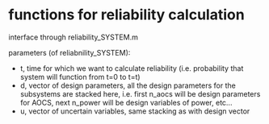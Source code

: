 # functions for reliability calculation
interface through reliability_SYSTEM.m

parameters (of reliabnility_SYSTEM):
- t, time for which we want to calculate reliability (i.e. probability that system will function from t=0 to t=t)
- d, vector of design parameters, all the design parameters for the subsystems are stacked here, i.e. first n_aocs will be design parameters for AOCS, next n_power will be design variables of power, etc...
- u, vector of uncertain variables, same stacking as with design vector
